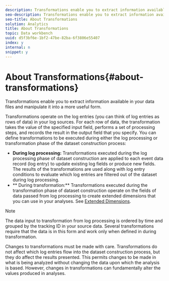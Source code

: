 ```yaml
---
description: Transformations enable you to extract information available in your data files and manipulate it into a more useful form.
seo-description: Transformations enable you to extract information available in your data files and manipulate it into a more useful form.
seo-title: About Transformations
solution: Analytics
title: About Transformations
topic: Data workbench
uuid: d5f3bf6e-1bf2-47be-82ba-6f3806e55407
index: y
internal: n
snippet: y
---
```


# About Transformations{#about-transformations}

Transformations enable you to extract information available in your data files and manipulate it into a more useful form.

Transformations operate on the log entries (you can think of log entries as rows of data) in your log sources. For each row of data, the transformation takes the value of the specified input field, performs a set of processing steps, and records the result in the output field that you specify. You can define transformations to be executed during either the log processing or transformation phase of the dataset construction process:

* **During log processing:** Transformations executed during the log processing phase of dataset construction are applied to each event data record (log entry) to update existing log fields or produce new fields. The results of the transformations are used along with log entry conditions to evaluate which log entries are filtered out of the dataset during log processing. 
* ** During transformation:** Transformations executed during the transformation phase of dataset construction operate on the fields of data passed from log processing to create extended dimensions that you can use in your analyses. See [Extended Dimensions](../../../home/c-dataset-const-proc/c-ex-dim/c-ex-dim.md#concept-79b9e2b3f5794833b8b73b003f06ddca).

>[!NOTE]
>
>The data input to transformation from log processing is ordered by time and grouped by the tracking ID in your source data. Several transformations require that the data is in this form and work only when defined in during transformation.

Changes to transformations must be made with care. Transformations do not affect which log entries flow into the dataset construction process, but they do affect the results presented. This permits changes to be made in what is being analyzed without changing the data upon which the analysis is based. However, changes in transformations can fundamentally alter the values produced in analyses. 

